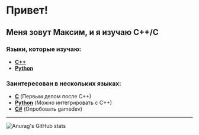 # Привет!
## Меня зовут Максим, и я изучаю C++/С

### Языки, которые изучаю:
- <a href="https://ru.wikipedia.org/wiki/C%2B%2B" target="_blank">**C++**</a>
- <a href="https://ru.wikipedia.org/wiki/Python" target="_blank">**Python**</a>

### Заинтересован в нескольких языках:
- <a href="https://ru.wikipedia.org/wiki/C" target="_blank">**C**</a> (Первым делом после C++)
- <a href="https://ru.wikipedia.org/wiki/Python" target="_blank">**Python**</a> (Можно интегрировать с C++)
- <a href="https://en.wikipedia.org/wiki/C_Sharp_(programming_language)" target="_blank">**C#**</a> (Опробовать gamedev)
---

![Anurag's GitHub stats](https://github-readme-stats.vercel.app/api?username=teperkarek&show_icons=true&theme=transparent)

<!--
**teperkarek/teperkarek** is a ✨ _special_ ✨ repository because its `README.md` (this file) appears on your GitHub profile.

Here are some ideas to get you started:

- 🔭 I’m currently working on ...
- 🌱 I’m currently learning ...
- 👯 I’m looking to collaborate on ...
- 🤔 I’m looking for help with ...
- 💬 Ask me about ...
- 📫 How to reach me: ...
- 😄 Pronouns: ...
- ⚡ Fun fact: ...
-->
